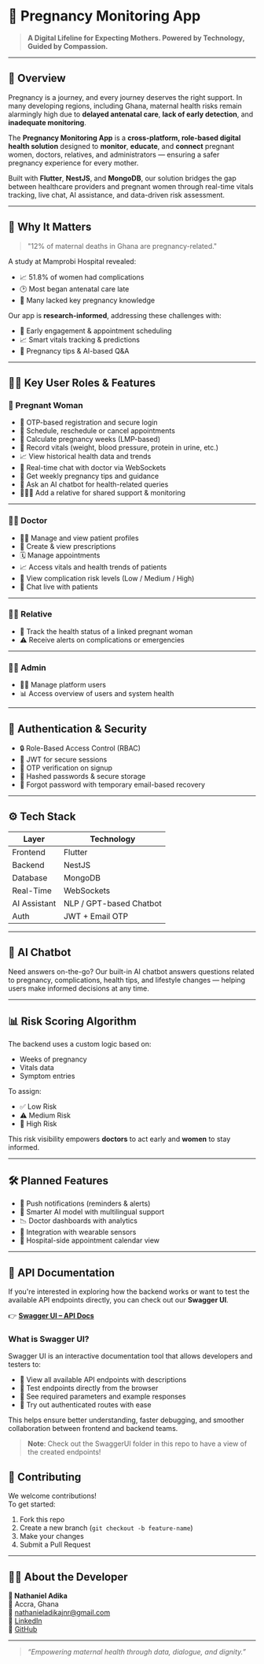 # 🌼 Pregnancy Monitoring App

> **A Digital Lifeline for Expecting Mothers. Powered by Technology, Guided by Compassion.**

---

## 👋 Overview

Pregnancy is a journey, and every journey deserves the right support. In many developing regions, including Ghana, maternal health risks remain alarmingly high due to **delayed antenatal care**, **lack of early detection**, and **inadequate monitoring**.

The **Pregnancy Monitoring App** is a **cross-platform, role-based digital health solution** designed to **monitor**, **educate**, and **connect** pregnant women, doctors, relatives, and administrators — ensuring a safer pregnancy experience for every mother.

Built with **Flutter**, **NestJS**, and **MongoDB**, our solution bridges the gap between healthcare providers and pregnant women through real-time vitals tracking, live chat, AI assistance, and data-driven risk assessment.

---

## 📌 Why It Matters

> "12% of maternal deaths in Ghana are pregnancy-related."

A study at Mamprobi Hospital revealed:
- 📈 51.8% of women had complications
- 🕑 Most began antenatal care late
- 🧠 Many lacked key pregnancy knowledge

Our app is **research-informed**, addressing these challenges with:
- 📅 Early engagement & appointment scheduling
- 📈 Smart vitals tracking & predictions
- 🧠 Pregnancy tips & AI-based Q&A

---

## 🧑‍⚕️ Key User Roles & Features

### 👩 Pregnant Woman
- 📝 OTP-based registration and secure login
- 📅 Schedule, reschedule or cancel appointments
- 🧮 Calculate pregnancy weeks (LMP-based)
- 💾 Record vitals (weight, blood pressure, protein in urine, etc.)
- 📈 View historical health data and trends
- 💬 Real-time chat with doctor via WebSockets
- 🧠 Get weekly pregnancy tips and guidance
- 🤖 Ask an AI chatbot for health-related queries
- 👨‍👩‍👧 Add a relative for shared support & monitoring

---

### 👨‍⚕️ Doctor
- 🧑‍⚕️ Manage and view patient profiles
- 💊 Create & view prescriptions
- 🗓 Manage appointments
- 📈 Access vitals and health trends of patients
- 🛑 View complication risk levels (Low / Medium / High)
- 💬 Chat live with patients

---

### 👨‍👩 Relative
- 🧭 Track the health status of a linked pregnant woman
- ⚠️ Receive alerts on complications or emergencies

---

### 🧑‍💼 Admin
- 🧑‍💻 Manage platform users
- 📊 Access overview of users and system health

---

## 🔐 Authentication & Security

- 🔒 Role-Based Access Control (RBAC)
- 🔐 JWT for secure sessions
- 📧 OTP verification on signup
- 🧂 Hashed passwords & secure storage
- 🔑 Forgot password with temporary email-based recovery

---

## ⚙️ Tech Stack

| Layer       | Technology        |
|-------------|-------------------|
| Frontend    | Flutter            |
| Backend     | NestJS             |
| Database    | MongoDB            |
| Real-Time   | WebSockets         |
| AI Assistant| NLP / GPT-based Chatbot |
| Auth        | JWT + Email OTP    |

---

## 🧠 AI Chatbot

Need answers on-the-go? Our built-in AI chatbot answers questions related to pregnancy, complications, health tips, and lifestyle changes — helping users make informed decisions at any time.

---

## 📊 Risk Scoring Algorithm

The backend uses a custom logic based on:
- Weeks of pregnancy
- Vitals data
- Symptom entries

To assign:
- ✅ Low Risk
- ⚠️ Medium Risk
- 🚨 High Risk

This risk visibility empowers **doctors** to act early and **women** to stay informed.

---

## 🛠 Planned Features

- 📲 Push notifications (reminders & alerts)
- 🧠 Smarter AI model with multilingual support
- 📉 Doctor dashboards with analytics
- 📡 Integration with wearable sensors
- 🏥 Hospital-side appointment calendar view

---
## 🧪 API Documentation

If you're interested in exploring how the backend works or want to test the available API endpoints directly, you can check out our **Swagger UI**.

👉 [**Swagger UI – API Docs**](http://localhost:3100/api-docs)

### What is Swagger UI?

Swagger UI is an interactive documentation tool that allows developers and testers to:
- 📖 View all available API endpoints with descriptions
- 🧪 Test endpoints directly from the browser
- 🧾 See required parameters and example responses
- 🔐 Try out authenticated routes with ease

This helps ensure better understanding, faster debugging, and smoother collaboration between frontend and backend teams.

> **Note**: Check out the SwaggerUI folder in this repo to have a view of the created endpoints!


## 🤝 Contributing

We welcome contributions!  
To get started:
1. Fork this repo
2. Create a new branch (`git checkout -b feature-name`)
3. Make your changes
4. Submit a Pull Request
---

## 🙋‍♂️ About the Developer

**👤 Nathaniel Adika**  
📍 Accra, Ghana  
📧 [nathanieladikajnr@gmail.com](mailto:nathanieladikajnr@gmail.com)  
🔗 [LinkedIn](https://www.linkedin.com/in/nathaniel-adika-20a30226a/)  
🐙 [GitHub](https://github.com/AdikaNathaniel)

---

> _“Empowering maternal health through data, dialogue, and dignity.”_


